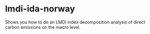 # lmdi-ida-norway
Shows you how to do an LMDI index decomposition analysis of direct carbon emissions on the macro level.
